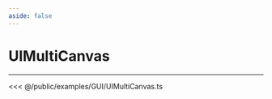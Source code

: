 ```yaml
---
aside: false
---
```


# UIMultiCanvas
---
<Demo src="/examples/GUI/UIMultiCanvas.ts" :code="false" :height="700"></Demo>

<<< @/public/examples/GUI/UIMultiCanvas.ts